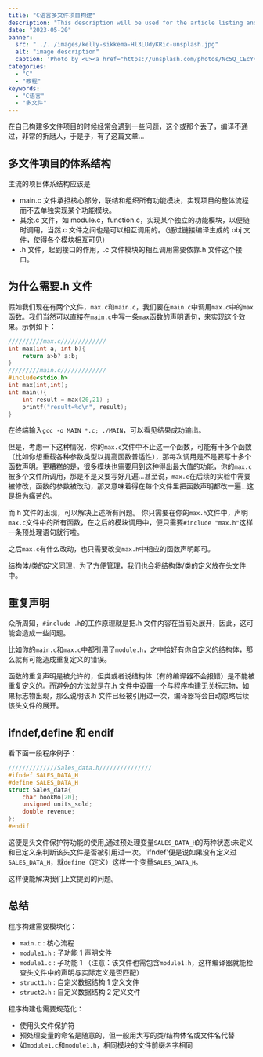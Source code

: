 ```yaml
---
title: "C语言多文件项目构建"
description: "This description will be used for the article listing and search results on Google."
date: "2023-05-20"
banner:
  src: "../../images/kelly-sikkema-Hl3LUdyKRic-unsplash.jpg"
  alt: "image description"
  caption: 'Photo by <u><a href="https://unsplash.com/photos/Nc5Q_CEcY44">Florian Olivo</a></u>'
categories:
  - "C"
  - "教程"
keywords:
  - "C语言"
  - "多文件"
---
```


在自己构建多文件项目的时候经常会遇到一些问题，这个或那个丢了，编译不通过，非常的折磨人，于是乎，有了这篇文章...

## 多文件项目的体系结构

主流的项目体系结构应该是

- main.c 文件承担核心部分，联结和组织所有功能模块，实现项目的整体流程而不去单独实现某个功能模块。
- 其余.c 文件，如 module.c，function.c，实现某个独立的功能模块，以便随时调用，当然.c 文件之间也是可以相互调用的。（通过链接编译生成的 obj 文件，使得各个模块相互可见）
- .h 文件，起到接口的作用，.c 文件模块的相互调用需要依靠.h 文件这个接口。

## 为什么需要.h 文件

假如我们现在有两个文件，`max.c`和`main.c`，我们要在`main.c`中调用`max.c`中的`max`函数。我们当然可以直接在`main.c`中写一条`max`函数的声明语句，来实现这个效果。示例如下：

```C
//////////max.c/////////////
int max(int a, int b){
    return a>b? a:b;
}
/////////main.c/////////////
#include<stdio.h>
int max(int,int);
int main(){
    int result = max(20,21) ;
    printf("result=%d\n", result);
}
```

在终端输入`gcc -o MAIN *.c; ./MAIN`，可以看见结果成功输出。

但是，考虑一下这种情况，你的`max.c`文件中不止这一个函数，可能有十多个函数（比如你想重载各种参数类型以提高函数普适性），那每次调用是不是要写十多个函数声明。更糟糕的是，很多模块也需要用到这种得出最大值的功能，你的`max.c`被多个文件所调用，那是不是又要写好几遍...甚至说，`max.c`在后续的实验中需要被修改，函数的参数被改动，那又意味着得在每个文件里把函数声明都改一遍...这是极为痛苦的。

而.h 文件的出现，可以解决上述所有问题。
你只需要在你的`max.h`文件中，声明`max.c`文件中的所有函数，在之后的模块调用中，便只需要`#include "max.h"`这样一条预处理语句就行啦。

之后`max.c`有什么改动，也只需要改变`max.h`中相应的函数声明即可。

结构体/类的定义同理，为了方便管理，我们也会将结构体/类的定义放在头文件中。

## 重复声明

众所周知，`#include .h`的工作原理就是把.h 文件内容在当前处展开，因此，这可能会造成一些问题。

比如你的`main.c`和`max.c`中都引用了`module.h`，之中恰好有你自定义的结构体，那么就有可能造成重复定义的错误。

函数的重复声明是被允许的，但类或者说结构体（有的编译器不会报错）是不能被重复定义的。而避免的方法就是在.h 文件中设置一个与程序构建无关标志物，如果标志物出现，那么说明该.h 文件已经被引用过一次，编译器将会自动忽略后续该头文件的展开。

## ifndef,define 和 endif

看下面一段程序例子：

```C
//////////////Sales_data.h///////////////
#ifndef SALES_DATA_H
#define SALES_DATA_H
struct Sales_data{
	char bookNo[20];
	unsigned units_sold;
	double revenue;
};
#endif
```

这便是头文件保护符功能的使用,通过预处理变量`SALES_DATA_H`的两种状态:未定义和已定义来判断该头文件是否被引用过一次。'ifndef'便是说如果没有定义过`SALES_DATA_H`，就`define`（定义）这样一个变量`SALES_DATA_H`。

这样便能解决我们上文提到的问题。

## 总结

程序构建需要模块化：

- `main.c` : 核心流程
- `module1.h` : 子功能 1 声明文件
- `module1.c` : 子功能 1 （注意：该文件也需包含`module1.h`，这样编译器就能检查头文件中的声明与实际定义是否匹配）
- `struct1.h` : 自定义数据结构 1 定义文件
- `struct2.h` : 自定义数据结构 2 定义文件

程序构建也需要规范化：

- 使用头文件保护符
- 预处理变量的命名是随意的，但一般用大写的类/结构体名或文件名代替
- 如`module1.c`和`module1.h`，相同模块的文件前缀名字相同
